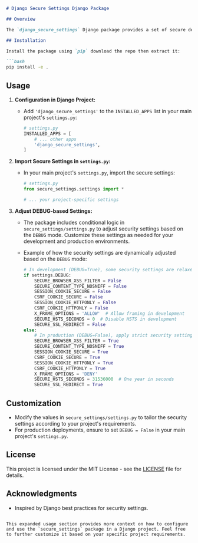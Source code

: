 ```markdown
# Django Secure Settings Django Package

## Overview

The `django_secure_settings` Django package provides a set of secure default settings for Django projects, with the ability to dynamically adjust security settings based on the `DEBUG` mode. This package is intended to enhance the security posture of Django applications by applying best practices for different environments (development vs. production).

## Installation

Install the package using `pip` download the repo then extract it:

```bash
pip install -e .
```

## Usage

1. **Configuration in Django Project:**

   - Add `'django_secure_settings'` to the `INSTALLED_APPS` list in your main project's `settings.py`:

     ```python
     # settings.py
     INSTALLED_APPS = [
         # ... other apps
         'django_secure_settings',
     ]
     ```

2. **Import Secure Settings in `settings.py`:**

   - In your main project's `settings.py`, import the secure settings:

     ```python
     # settings.py
     from secure_settings.settings import *

     # ... your project-specific settings
     ```

3. **Adjust DEBUG-based Settings:**

   - The package includes conditional logic in `secure_settings/settings.py` to adjust security settings based on the `DEBUG` mode. Customize these settings as needed for your development and production environments.

   - Example of how the security settings are dynamically adjusted based on the `DEBUG` mode:

     ```python
     # In development (DEBUG=True), some security settings are relaxed for ease of debugging.
     if settings.DEBUG:
         SECURE_BROWSER_XSS_FILTER = False
         SECURE_CONTENT_TYPE_NOSNIFF = False
         SESSION_COOKIE_SECURE = False
         CSRF_COOKIE_SECURE = False
         SESSION_COOKIE_HTTPONLY = False
         CSRF_COOKIE_HTTPONLY = False
         X_FRAME_OPTIONS = 'ALLOW'  # Allow framing in development
         SECURE_HSTS_SECONDS = 0  # Disable HSTS in development
         SECURE_SSL_REDIRECT = False
     else:
         # In production (DEBUG=False), apply strict security settings.
         SECURE_BROWSER_XSS_FILTER = True
         SECURE_CONTENT_TYPE_NOSNIFF = True
         SESSION_COOKIE_SECURE = True
         CSRF_COOKIE_SECURE = True
         SESSION_COOKIE_HTTPONLY = True
         CSRF_COOKIE_HTTPONLY = True
         X_FRAME_OPTIONS = 'DENY'
         SECURE_HSTS_SECONDS = 31536000  # One year in seconds
         SECURE_SSL_REDIRECT = True
     ```

## Customization

- Modify the values in `secure_settings/settings.py` to tailor the security settings according to your project's requirements.
- For production deployments, ensure to set `DEBUG = False` in your main project's `settings.py`.

## License

This project is licensed under the MIT License - see the [LICENSE](LICENSE) file for details.

## Acknowledgments

- Inspired by Django best practices for security settings.
```

This expanded usage section provides more context on how to configure and use the `secure_settings` package in a Django project. Feel free to further customize it based on your specific project requirements.
